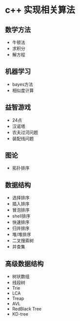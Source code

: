 # c++ 实现相关算法

## 数学方法
- 牛顿法
- 求积分
- 解方程

## 机器学习
- bayes方法
- 相似度计算



## 益智游戏
- 24点
- 汉诺塔
- 农夫过河问题
- 装配线问题

## 图论
- 拓扑排序

## 数据结构
- 选择排序
- 插入排序
- 冒泡排序
- shell排序
- 快速排序
- 归并排序
- 堆/堆排序
- 二叉搜索树
- 并查集

## 高级数据结构
- 树状数组
- 线段树
- Trie
- LCA
- Treap
- AVL
- RedBlack Tree
- KD-tree